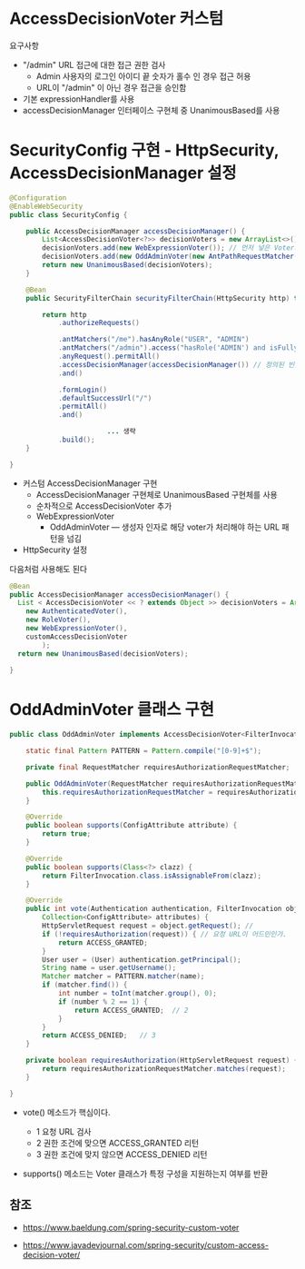 # AccessDecisionVoter 커스텀

요구사항

* "/admin" URL 접근에 대한 접근 권한 검사
  * Admin 사용자의 로그인 아이디 끝 숫자가 홀수 인 경우 접근 허용
  * URL이 "/admin" 이 아닌 경우 접근을 승인함
* 기본 expressionHandler를 사용
* accessDecisionManager 인터페이스 구현체 중 UnanimousBased를 사용



# SecurityConfig 구현 - HttpSecurity,  AccessDecisionManager 설정

```java
@Configuration
@EnableWebSecurity
public class SecurityConfig {

    public AccessDecisionManager accessDecisionManager() { 
        List<AccessDecisionVoter<?>> decisionVoters = new ArrayList<>();
        decisionVoters.add(new WebExpressionVoter()); // 먼저 넣은 Voter가 실행된다. ROLE_ADMIN 권한 검사가 먼저 이루어짐
        decisionVoters.add(new OddAdminVoter(new AntPathRequestMatcher("/admin")));
        return new UnanimousBased(decisionVoters);
    }

    @Bean
    public SecurityFilterChain securityFilterChain(HttpSecurity http) throws Exception {

        return http
            .authorizeRequests()

            .antMatchers("/me").hasAnyRole("USER", "ADMIN")
            .antMatchers("/admin").access("hasRole('ADMIN') and isFullyAuthenticated()") // 어드민 권한은 가진 사용자이고 리멤버미를 통하여 인증된 사용자가 아닌사용자만
            .anyRequest().permitAll()
            .accessDecisionManager(accessDecisionManager()) // 정의된 빈을 기본 AccessDecisionManager 로 사용하도록 Spring Security를 구성
            .and()

            .formLogin()
            .defaultSuccessUrl("/")
            .permitAll()
            .and()

						... 생략 
            .build();
    }

}
```

* 커스텀 AccessDecisionManager 구현
  * AccessDecisionManager 구현체로 UnanimousBased 구현체를 사용
  * 순차적으로 AccessDecisionVoter 추가
  * WebExpressionVoter
    * OddAdminVoter — 생성자 인자로 해당 voter가 처리해야 하는 URL 패턴을 넘김
* HttpSecurity 설정



다음처럼 사용해도 된다

```java
@Bean
public AccessDecisionManager accessDecisionManager() {
  List < AccessDecisionVoter << ? extends Object >> decisionVoters = Arrays.asList(
    new AuthenticatedVoter(),
    new RoleVoter(), 
    new WebExpressionVoter(),
    customAccessDecisionVoter
        ); 
  return new UnanimousBased(decisionVoters);
    
}
```





# OddAdminVoter 클래스 구현

```java
public class OddAdminVoter implements AccessDecisionVoter<FilterInvocation> {

    static final Pattern PATTERN = Pattern.compile("[0-9]+$");

    private final RequestMatcher requiresAuthorizationRequestMatcher;

    public OddAdminVoter(RequestMatcher requiresAuthorizationRequestMatcher) {
        this.requiresAuthorizationRequestMatcher = requiresAuthorizationRequestMatcher;
    }

    @Override
    public boolean supports(ConfigAttribute attribute) {
        return true;
    }

    @Override
    public boolean supports(Class<?> clazz) {
        return FilterInvocation.class.isAssignableFrom(clazz);
    }

    @Override
    public int vote(Authentication authentication, FilterInvocation object,
        Collection<ConfigAttribute> attributes) {
        HttpServletRequest request = object.getRequest(); //
        if (!requiresAuthorization(request)) { // 요청 URL이 어드민인가.   1
            return ACCESS_GRANTED;
        }
        User user = (User) authentication.getPrincipal();
        String name = user.getUsername();
        Matcher matcher = PATTERN.matcher(name);
        if (matcher.find()) {
            int number = toInt(matcher.group(), 0);
            if (number % 2 == 1) {
                return ACCESS_GRANTED;  // 2
            }
        }
        return ACCESS_DENIED;   // 3
    }

    private boolean requiresAuthorization(HttpServletRequest request) {
        return requiresAuthorizationRequestMatcher.matches(request);
    }

}
```

* vote() 메소드가 핵심이다.
  * 1 요청 URL 검사
  * 2 권한 조건에 맞으면 ACCESS_GRANTED 리턴
  * 3 권한 조건에 맞지 않으면 ACCESS_DENIED 리턴 

* supports() 메소드는 Voter 클래스가 특정 구성을 지원하는지 여부를 반환



## 참조

* https://www.baeldung.com/spring-security-custom-voter

* https://www.javadevjournal.com/spring-security/custom-access-decision-voter/